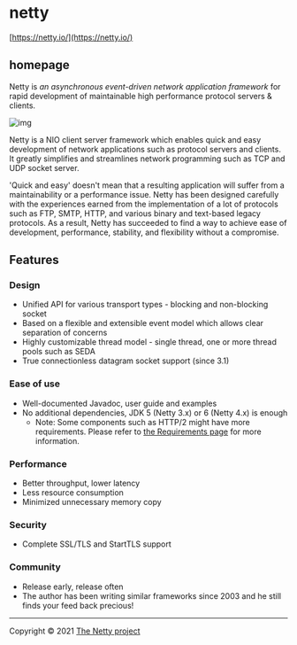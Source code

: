 # netty

[https://netty.io/](https://netty.io/)

## homepage

Netty is *an asynchronous event-driven network application framework*
for rapid development of maintainable high performance protocol servers & clients.

![img](https://netty.io/images/components.png)

Netty is a NIO client server framework which enables quick and easy development of network applications such as protocol servers and clients. It greatly simplifies and streamlines network programming such as TCP and UDP socket server.

'Quick and easy' doesn't mean that a resulting application will suffer from a maintainability or a performance issue. Netty has been designed carefully with the experiences earned from the implementation of a lot of protocols such as FTP, SMTP, HTTP, and various binary and text-based legacy protocols. As a result, Netty has succeeded to find a way to achieve ease of development, performance, stability, and flexibility without a compromise.

## Features

### Design

- Unified API for various transport types - blocking and non-blocking socket
- Based on a flexible and extensible event model which allows clear separation of concerns
- Highly customizable thread model - single thread, one or more thread pools such as SEDA
- True connectionless datagram socket support (since 3.1)

### Ease of use

- Well-documented Javadoc, user guide and examples
- No additional dependencies, JDK 5 (Netty 3.x) or 6 (Netty 4.x) is enough
  - Note: Some components such as HTTP/2 might have more requirements. Please refer to [the Requirements page](https://netty.io/wiki/requirements.html) for more information.

### Performance

- Better throughput, lower latency
- Less resource consumption
- Minimized unnecessary memory copy

### Security

- Complete SSL/TLS and StartTLS support

### Community

- Release early, release often
- The author has been writing similar frameworks since 2003 and he still finds your feed back precious!

------

Copyright © 2021 [The Netty project](https://netty.io/index.html)